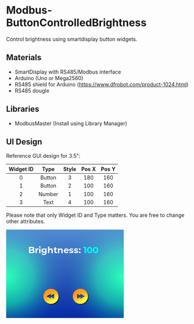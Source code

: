 # Modbus-ButtonControlledBrightness
Control brightness using smartdisplay button widgets.

## Materials
* SmartDisplay with RS485/Modbus interface
* Arduino (Uno or Mega2560)
* RS485 shield for Arduino (https://www.dfrobot.com/product-1024.html)
* RS485 dougle

## Libraries
* ModbusMaster (Install using Library Manager)

## UI Design
Reference GUI design for 3.5":

|Widget ID |   Type  | Style |Pos X| Pos Y|
|:--------:|:-------:|:-----:|:----:|:---:|
|    0     | Button  |   3   |  180 | 160|
|    1     | Button  |   2   |  100 | 160|
|    2     | Number  |   1   |  100 | 160 |
|    3     | Text    |   4   |  100 | 160 |

Please note that only Widget ID and Type matters. You are free to change other attributes.

![Layout](Images/Layout.png)
